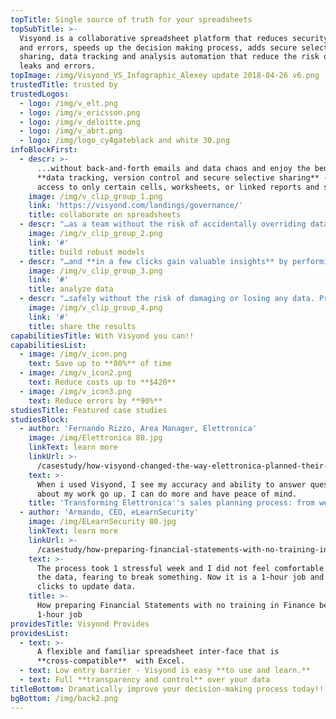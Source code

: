 ```yaml
---
topTitle: Single source of truth for your spreadsheets
topSubTitle: >-
  Visyond is a collaborative spreadsheet platform that reduces security threats
  and errors, speeds up the decision making process, adds secure selective
  sharing, data tracking and analysis automation that reduce the risk of data
  leaks and errors.
topImage: /img/Visyond_VS_Infographic_Alexey update 2018-04-26 v6.png
trustedTitle: trusted by
trustedLogos:
  - logo: /img/v_elt.png
  - logo: /img/v_ericsson.png
  - logo: /img/v_deloitte.png
  - logo: /img/v_abrt.png
  - logo: /img/logo_cy4gateblack and white 30.png
infoBlockFirst:
  - descr: >-
      ...without back-and-forth emails and data chaos and enjoy the benefits of
      **data tracking, version control and secure selective sharing** - allow
      access to only certain cells, worksheets, or linked reports and slides.
    image: /img/v_clip_group_1.png
    link: 'https://visyond.com/landings/governance/'
    title: collaborate on spreadsheets
  - descr: "…as a team without the risk of accidentally overriding data or formulas with Visyond’s **granular permissions control**, support of different coexisting cases, **scenario comparison**, dependency & errors root cause analysis.\r\n"
    image: /img/v_clip_group_2.png
    link: '#'
    title: build robust models
  - descr: "…and **in a few clicks gain valuable insights** by performing advanced analysis (Sensitivity, Scenario and many more!). Add the charts to Visyond’s interactive slides and **share only what each stakeholder needs to see**.\r\n"
    image: /img/v_clip_group_3.png
    link: '#'
    title: analyze data
  - descr: "…safely without the risk of damaging or losing any data. Prepare **data visualizations, presentations and reports** in a few simple steps. **Create dashboards & apps** powered by the spreadsheet calculation engine **without programming**.\r\n"
    image: /img/v_clip_group_4.png
    link: '#'
    title: share the results
capabilitiesTitle: With Visyond you can!!
capabilitiesList:
  - image: /img/v_icon.png
    text: Save up to **80%** of time
  - image: /img/v_icon2.png
    text: Reduce costs up to **$420**
  - image: /img/v_icon3.png
    text: Reduce errors by **90%**
studiesTitle: Featured case studies
studiesBlock:
  - author: 'Fernando Rizzo, Area Manager, Elettronica'
    image: /img/Elettronica 80.jpg
    linkText: learn more
    linkUrl: >-
      /casestudy/how-visyond-changed-the-way-elettronica-planned-their-sales-and-shortened-the-process-from-weeks-to-hours/
    text: >-
      When i used Visyond, I see my accuracy and ability to answer questions
      about my work go up. I can do more and have peace of mind.
    title: 'Transforming Elettronica''s sales planning process: from weeks to hours'
  - author: 'Armando, CEO, eLearnSecurity'
    image: /img/ELearnSecurity 80.jpg
    linkText: learn more
    linkUrl: >-
      /casestudy/how-preparing-financial-statements-with-no-training-in-finance-became-a-1-hour-job/
    text: >-
      The process took 1 stressful week and I did not feel comfortable to update
      the data, fearing to break something. Now it is a 1-hour job and a few
      clicks to update data.
    title: >-
      How preparing Financial Statements with no training in Finance became a
      1-hour job
providesTitle: Visyond Provides
providesList:
  - text: >-
      A flexible and familiar spreadsheet inter-face that is
      **cross-compatible**  with Excel.
  - text: Low entry barrier - Visyond is easy **to use and learn.**
  - text: Full **transparency and control** over your data
titleBottom: Dramatically improve your decision-making process today!!
bgBottom: /img/back2.png
---
```


